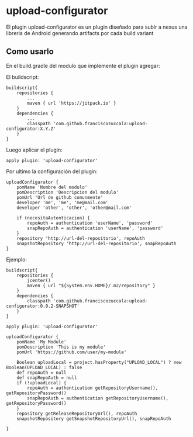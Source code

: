 # upload-configurator

El plugin upload-configurator es un plugin diseñado para subir a nexus una libreria de Android
generando artifacts por cada build variant

## Como usarlo

En el build.gradle del modulo que implemente el plugin agregar:

El buildscript:

```
buildscript{
    repositories {
        ...
        maven { url 'https://jitpack.io' }
    }
    dependencies {
        ...
        classpath 'com.github.franciscozuccala:upload-configurator:X.Y.Z'
    }
}
```

Luego aplicar el plugin:

```
apply plugin: 'upload-configurator'
```

Por ultimo la configuración del plugin:
```
uploadConfigurator {
    pomName 'Nombre del modulo'
    pomDescription 'Descripcion del modulo'
    pomUrl 'Url de github comunmente'
    developer 'me', 'me', 'me@mail.com'
    developer 'other', 'other', 'other@mail.com'

    if (necesitaAutenticacion) {
        repoAuth = authentication 'userName', 'password'
        snapRepoAuth = authentication 'userName', 'password'
    }
    repository 'http://url-del-repositorio', repoAuth
    snapshotRepository 'http://url-del-repositorio', snapRepoAuth
}
```

Ejemplo:
```
buildscript{
    repositories {
        jcenter()
        maven { url "${System.env.HOME}/.m2/repository" }
    }
    dependencies {
        classpath 'com.github.franciscozuccala:upload-configurator:0.0.2-SNAPSHOT'
    }
}

apply plugin: 'upload-configurator'

uploadConfigurator {
    pomName 'My Module'
    pomDescription 'This is my module'
    pomUrl 'https://github.com/user/my-module'

    Boolean uploadLocal = project.hasProperty("UPLOAD_LOCAL") ? new Boolean(UPLOAD_LOCAL) : false
    def repoAuth = null
    def snapRepoAuth = null
    if (!uploadLocal) {
        repoAuth = authentication getRepositoryUsername(), getRepositoryPassword()
        snapRepoAuth = authentication getRepositoryUsername(), getRepositoryPassword()
    }
    repository getReleaseRepositoryUrl(), repoAuth
    snapshotRepository getSnapshotRepositoryUrl(), snapRepoAuth

}
```
